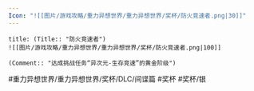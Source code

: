 ```yaml
---
Icon: "![[图片/游戏攻略/重力异想世界/重力异想世界/奖杯/防火竞速者.png|30]]"
---
```

```ad-common-silver-trophy
title: (Title:: "防火竞速者")
![[图片/游戏攻略/重力异想世界/重力异想世界/奖杯/防火竞速者.png|100]]

(Comment:: "达成挑战任务“异次元-生存竞速”的黄金阶级")
```

#重力异想世界/重力异想世界/奖杯/DLC/间谍篇 #奖杯 #奖杯/银

